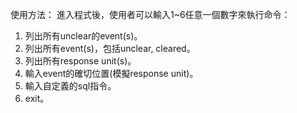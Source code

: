 使用方法：
進入程式後，使用者可以輸入1~6任意一個數字來執行命令：
1. 列出所有unclear的event(s)。
2. 列出所有event(s)，包括unclear, cleared。
3. 列出所有response unit(s)。
4. 輸入event的確切位置(模擬response unit)。
5. 輸入自定義的sql指令。
6. exit。

